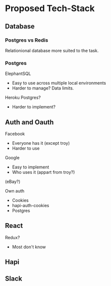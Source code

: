 # Proposed Tech-Stack

## Database



### Postgres vs Redis

Relationional database more suited to the task.

### Postgres

ElephantSQL 
- Easy to use across multiple local environments
- Harder to manage? Data limits.


Heroku Postgres?
- Harder to implement?


## Auth and Oauth

Facebook
- Everyone has it (except troy)
- Harder to use

Google
- Easy to implement
- Who uses it (appart from troy?)

(eBay?)

Own auth
- Cookies
- hapi-auth-cookies
- Postgres


## React

Redux?
- Most don't know 


## Hapi 

## Slack

